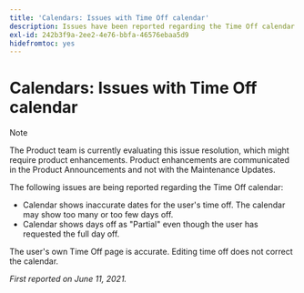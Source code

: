 ```yaml
---
title: 'Calendars: Issues with Time Off calendar'
description: Issues have been reported regarding the Time Off calendar.
exl-id: 242b3f9a-2ee2-4e76-bbfa-46576ebaa5d9
hidefromtoc: yes
---
```

# Calendars: Issues with Time Off calendar

>[!NOTE]
>
>The Product team is currently evaluating this issue resolution, which might require product enhancements. Product enhancements are communicated in the Product Announcements and not with the Maintenance Updates.

The following issues are being reported regarding the Time Off calendar:

* Calendar shows inaccurate dates for the user's time off. The calendar may show too many or too few days off.
* Calendar shows days off as "Partial" even though the user has requested the full day off.

The user's own Time Off page is accurate. Editing time off does not correct the calendar.

_First reported on June 11, 2021._
